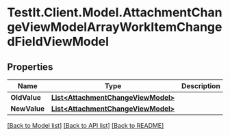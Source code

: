 # TestIt.Client.Model.AttachmentChangeViewModelArrayWorkItemChangedFieldViewModel

## Properties

Name | Type | Description | Notes
------------ | ------------- | ------------- | -------------
**OldValue** | [**List&lt;AttachmentChangeViewModel&gt;**](AttachmentChangeViewModel.md) |  | [optional] 
**NewValue** | [**List&lt;AttachmentChangeViewModel&gt;**](AttachmentChangeViewModel.md) |  | [optional] 

[[Back to Model list]](../README.md#documentation-for-models) [[Back to API list]](../README.md#documentation-for-api-endpoints) [[Back to README]](../README.md)

